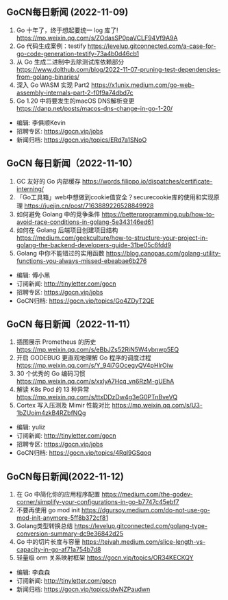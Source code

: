 ## GoCN每日新闻 (2022-11-09)

1. Go 十年了，终于想起要统一 log 库了! https://mp.weixin.qq.com/s/ZOdasSP0paVCLF94Vf9A9A
2. Go 代码生成案例：testify https://levelup.gitconnected.com/a-case-for-go-code-generation-testify-73a4b0d46cb1
3. 从 Go 生成二进制中去除测试库依赖部分 https://www.dolthub.com/blog/2022-11-07-pruning-test-dependencies-from-golang-binaries/
4. 深入 Go WASM 实现 Part2 https://x1unix.medium.com/go-web-assembly-internals-part-2-f0f9a74dbd7c
5. Go 1.20 中将要发生的macOS DNS解析变更 https://danp.net/posts/macos-dns-change-in-go-1-20/

* 编辑: 李俱顺Kevin
* 招聘专区: https://gocn.vip/jobs
* 新闻归档: https://gocn.vip/topics/ERd7a1SNoO

## GoCN 每日新闻（2022-11-10）

1. GC 友好的 Go 内部缓存 https://words.filippo.io/dispatches/certificate-interning/
2. 「Go工具箱」web中想做到cookie值安全？securecookie库的使用和实现原理 https://juejin.cn/post/7163889226528849928
3. 如何避免 Golang 中的竞争条件 https://betterprogramming.pub/how-to-avoid-race-conditions-in-golang-5e343146ed61
4. 如何在 Golang 后端项目创建项目结构 https://medium.com/geekculture/how-to-structure-your-project-in-golang-the-backend-developers-guide-31be05c6fdd9
5. Golang 中你不能错过的实用函数 https://blog.canopas.com/golang-utility-functions-you-always-missed-ebeabae6b276

- 编辑: 傅小黑
- 订阅新闻: http://tinyletter.com/gocn
- 招聘专区: https://gocn.vip/jobs
- GoCN归档: https://gocn.vip/topics/Go4ZDyT2QE

## GoCN 每日新闻（2022-11-11）

1. 插图展示 Prometheus 的历史 https://mp.weixin.qq.com/s/eBbJZs52RiN5W4vbnwp5EQ
2. 开启 GODEBUG 更直观地理解 Go 程序的调度过程 https://mp.weixin.qq.com/s/Y_94i7GOcegyQV4pHIrOiw
3. 30 个优秀的 Go 编码习惯 https://mp.weixin.qq.com/s/xxIyA7Hcq_vn6RzM-gUEhA
4. 解读 K8s Pod 的 13 种异常 https://mp.weixin.qq.com/s/ttxDDzDw4g3eG0PTnBveVQ
5. Cortex 写入压测及 Mimir 性能对比 https://mp.weixin.qq.com/s/U3-1bZUoim4zkB4RZbfNQg

- 编辑: yuliz
- 订阅新闻: http://tinyletter.com/gocn
- 招聘专区: https://gocn.vip/jobs
- GoCN归档: https://gocn.vip/topics/4Rql9GSqoq

      
## GoCN每日新闻(2022-11-12)

1. 在 Go 中简化你的应用程序配置 https://medium.com/the-godev-corner/simplify-your-configurations-in-go-b7747c45ebf7
2. 不要再使用 go mod init https://dgursoy.medium.com/do-not-use-go-mod-init-anymore-5ff8b372cf81
3. Golang类型转换总结  https://levelup.gitconnected.com/golang-type-conversion-summary-dc9e36842d25
4. Go 中的切片长度与容量 https://teivah.medium.com/slice-length-vs-capacity-in-go-af71a754b7d8
5. 轻量级 orm 关系映射框架 https://gocn.vip/topics/OR34KECKQY
 
- 编辑: 李森森
- 订阅新闻: http://tinyletter.com/gocn
- 新闻归档: https://gocn.vip/topics/dwNZPaudwn
